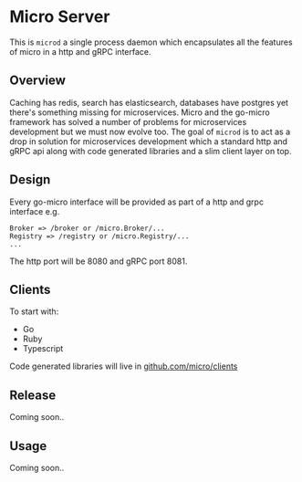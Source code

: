 # Micro Server

This is `microd` a single process daemon which encapsulates all the features of micro in a http and gRPC interface.

## Overview

Caching has redis, search has elasticsearch, databases have postgres yet there's something missing for microservices. 
Micro and the go-micro framework has solved a number of problems for microservices development but we must now evolve 
too. The goal of `microd` is to act as a drop in solution for microservices development which a standard http 
and gRPC api along with code generated libraries and a slim client layer on top.

## Design

Every go-micro interface will be provided as part of a http and grpc interface e.g.

```
Broker => /broker or /micro.Broker/...
Registry => /registry or /micro.Registry/...
...
```

The http port will be 8080 and gRPC port 8081.

## Clients

To start with:

- Go
- Ruby
- Typescript

Code generated libraries will live in [github.com/micro/clients](https://github.com/micro/clients)

## Release

Coming soon..

## Usage

Coming soon..

